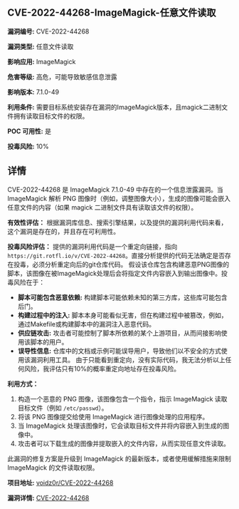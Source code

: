 ## CVE-2022-44268-ImageMagick-任意文件读取

**漏洞编号:** CVE-2022-44268

**漏洞类型:** 任意文件读取

**影响应用:** ImageMagick

**危害等级:** 高危，可能导致敏感信息泄露

**影响版本:** 7.1.0-49

**利用条件:** 需要目标系统安装存在漏洞的ImageMagick版本，且magick二进制文件拥有读取目标文件的权限。

**POC 可用性:** 是

**投毒风险:** 10%

## 详情

CVE-2022-44268 是 ImageMagick 7.1.0-49 中存在的一个信息泄露漏洞。当 ImageMagick 解析 PNG 图像时（例如，调整图像大小），生成的图像可能会嵌入任意文件的内容（如果 magick 二进制文件具有读取该文件的权限）。

**有效性评估：**
根据漏洞库信息、搜索引擎结果，以及提供的漏洞利用代码来看，这个漏洞是存在的，并且存在可利用性。

**投毒风险评估：**
提供的漏洞利用代码是一个重定向链接，指向 `https://git.rotfl.io/v/CVE-2022-44268`。直接分析提供的代码无法确定是否存在投毒，必须分析重定向后的git仓库代码。
假设该仓库包含构建恶意PNG图像的脚本，该图像在被ImageMagick处理后会将指定文件内容嵌入到输出图像中。投毒风险在于：
*   **脚本可能包含恶意依赖:** 构建脚本可能依赖未知的第三方库，这些库可能包含后门。
*   **构建过程中的注入:**  脚本本身可能看似无害，但在构建过程中被篡改，例如，通过Makefile或构建脚本中的漏洞注入恶意代码。
*   **供应链攻击:** 攻击者可能控制了脚本所依赖的某个上游项目，从而间接影响使用该脚本的用户。
*   **误导性信息:** 仓库中的文档或示例可能误导用户，导致他们以不安全的方式使用该漏洞利用工具。
由于只能看到重定向，没有实际代码，我无法分析以上任何风险，我评估只有10%的概率重定向地址存在投毒风险。

**利用方式：**
1.  构造一个恶意的 PNG 图像，该图像包含一个指令，指示 ImageMagick 读取目标文件（例如 `/etc/passwd`）。
2.  将该 PNG 图像提交给使用 ImageMagick 进行图像处理的应用程序。
3.  当 ImageMagick 处理该图像时，它会读取目标文件并将内容嵌入到生成的图像中。
4.  攻击者可以下载生成的图像并提取嵌入的文件内容，从而实现任意文件读取。

此漏洞的修复方案是升级到 ImageMagick 的最新版本，或者使用缓解措施来限制 ImageMagick 的文件读取权限。

**项目地址:** [voidz0r/CVE-2022-44268](https://github.com/voidz0r/CVE-2022-44268)

**漏洞详情:** [CVE-2022-44268](https://nvd.nist.gov/vuln/detail/CVE-2022-44268)